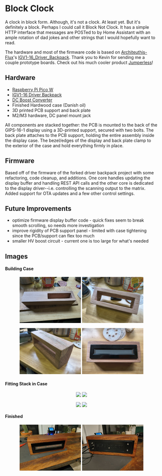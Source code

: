 # Block Clock

A clock in block form. Although, it's not a clock. At least yet. But it's definitely a block. Perhaps I could call it Block Not Clock. It has a simple HTTP interface that messages are POSTed to by Home Assistant with an ample rotation of dad jokes and other strings that I would hopefully want to read.

The hardware and most of the firmware code is based on [Architeuthis-Flux](https://github.com/Architeuthis-Flux)'s [IGV1-16_Driver_Backpack](https://github.com/Architeuthis-Flux/IGV1-16_Driver_Backpack). Thank you to Kevin for sending me a couple prototype boards. Check out his much cooler product [Jumperless](https://github.com/Architeuthis-Flux/Jumperless)!

## Hardware

- [Raspberry Pi Pico W](https://www.raspberrypi.com/documentation/microcontrollers/pico-series.html)
- [IGV1-16 Driver Backpack](https://github.com/Architeuthis-Flux/IGV1-16_Driver_Backpack)
- [DC Boost Converter](https://www.aliexpress.us/item/3256805740935309.html)
- Finished Hardwood case (Danish oil)
- 3D printed PCB support and back plate
- M2/M3 hardware, DC panel mount jack

All components are stacked together: the PCB is mounted to the back of the GIPS-16-1 display using a 3D-printed support, secured with two bolts. The back plate attaches to the PCB support, holding the entire assembly inside the display case. The bezel/edges of the display and back plate clamp to the exterior of the case and hold everything firmly in place.

## Firmware

Based off of the firmware of the forked driver backpack project with some refactoring, code cleanup, and additions. One core handles updating the display buffer and handling REST API calls and the other core is dedicated to the display driver--i.e. controlling the scanning output to the matrix. Added support for OTA updates and a few other control settings.

## Future Improvements
- optimize firmware display buffer code - quick fixes seem to break smooth scrolling, so needs more investigation
- improve rigidity of PCB support panel - limited with case tightening since the PCB/support can flex too much
- smaller HV boost circuit - current one is too large for what's needed

## Images

#### Building Case
<p align="center" width="100%">
  <img src="images/uncut_block.jpg" width="40%" />
  <img src="images/unfinished_block.jpg" width="40%" />
</p>
<p align="center" width="100%">
  <img src="images/filling_cracks_block.jpg" width="40%" />
  <img src="images/unfinished_block_fit.jpg" width="40%" />
</p>

#### Fitting Stack in Case

<p align="center" width="100%">
  <img src="images/hardware_stack.jpg" width="40%" />
  <img src="images/large_power_supply.jpg" width="40%" />
</p>
<p align="center" width="100%">
  <img src="images/hardware_stack_2.jpg" width="40%" />
  <img src="images/modified_power_supply.jpg" width="40%" />
</p>

#### Finished

<p align="center" width="100%">
  <img src="images/final_front.jpg" width="40%" />
  <img src="images/final_back.jpg" width="40%" />
</p>